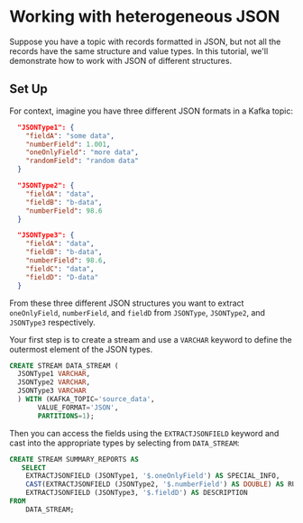 # Working with heterogeneous JSON

Suppose you have a topic with records formatted in JSON, but not all the records have the same structure and value types. 
In this tutorial, we'll demonstrate how to work with JSON of different structures.

## Set Up

For context, imagine you have three different JSON formats in a Kafka topic:

```json
  "JSONType1": {
    "fieldA": "some data",
    "numberField": 1.001,
    "oneOnlyField": "more data", 
    "randomField": "random data"
  }
```
```json
  "JSONType2": {
    "fieldA": "data",
    "fieldB": "b-data",
    "numberField": 98.6 
  }
```
```json
  "JSONType3": {
    "fieldA": "data",
    "fieldB": "b-data",
    "numberField": 98.6,
    "fieldC": "data",
    "fieldD": "D-data"    
  }
```

From these three different JSON structures you want to extract `oneOnlyField`, `numberField`, and `fieldD` from `JSONType`, `JSONType2`, and `JSONType3` respectively.

Your first step is to create a stream and use a `VARCHAR` keyword to define the outermost element of the JSON types.

```sql
CREATE STREAM DATA_STREAM (
  JSONType1 VARCHAR,
  JSONType2 VARCHAR,
  JSONType3 VARCHAR
  ) WITH (KAFKA_TOPIC='source_data',
       VALUE_FORMAT='JSON',
       PARTITIONS=1);
```

Then you can access the fields using the `EXTRACTJSONFIELD` keyword and cast into the appropriate types by selecting from `DATA_STREAM`:

```sql
CREATE STREAM SUMMARY_REPORTS AS
   SELECT
    EXTRACTJSONFIELD (JSONType1, '$.oneOnlyField') AS SPECIAL_INFO,
    CAST(EXTRACTJSONFIELD (JSONType2, '$.numberField') AS DOUBLE) AS RUNFLD,
    EXTRACTJSONFIELD (JSONType3, '$.fieldD') AS DESCRIPTION
FROM
    DATA_STREAM;
```